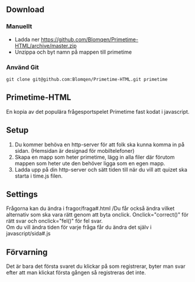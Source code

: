 ## Download
### Manuellt
- Ladda ner https://github.com/Blomqen/Primetime-HTML/archive/master.zip
- Unzippa och byt namn på mappen till primetime

### Använd Git
```
git clone git@github.com:Blomqen/Primetime-HTML.git primetime
```
## Primetime-HTML
En kopia av det populära frågesportspelet Primetime fast kodat i javascript.

## Setup
1. Du kommer behöva en http-server för att folk ska kunna komma in på sidan. (Hemsidan är designad för mobiltelefoner)
2. Skapa en mapp som heter primetime, lägg in alla filer där förutom mappen som heter ute den behöver ligga som en egen mapp.
3. Ladda upp på din http-server och sätt tiden till när du vill att quizet ska starta i time.js filen.

## Settings
Frågorna kan du ändra i fragor/fraga#.html  /Du får också ändra vilket alternativ som ska vara rätt genom att byta onclick.
Onclick="correct()" för rätt svar och onclick="fel()" för fel svar.<br>
Om du vill ändra tiden för varje fråga får du ändra det själv i javascript/sida#.js

## Förvarning
Det är bara det första svaret du klickar på som registrerar, byter man svar efter att man klickat första gången så registreras det inte.
